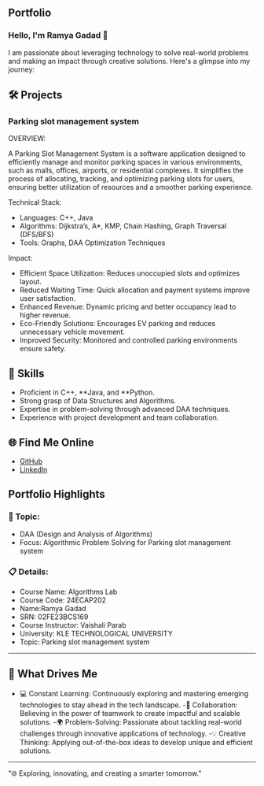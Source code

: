 ## Portfolio

### Hello, I'm Ramya Gadad 👋

I am passionate about leveraging technology to solve real-world problems and making an impact through creative solutions. 
Here's a glimpse into my journey:  


## 🛠 Projects

### Parking slot management system  

OVERVIEW:  

A Parking Slot Management System is a software application designed to efficiently manage and monitor parking spaces in various environments, such as malls, offices, airports, or residential complexes. It simplifies the process of allocating, tracking, and optimizing parking slots for users, ensuring better utilization of resources and a smoother parking experience.

Technical Stack:  

- Languages: C++, Java  
- Algorithms: Dijkstra’s, A*, KMP, Chain Hashing, Graph Traversal (DFS/BFS)
- Tools: Graphs, DAA Optimization Techniques  

Impact:  

- Efficient Space Utilization: Reduces unoccupied slots and optimizes layout.
- Reduced Waiting Time: Quick allocation and payment systems improve user satisfaction.
- Enhanced Revenue: Dynamic pricing and better occupancy lead to higher revenue.
- Eco-Friendly Solutions: Encourages EV parking and reduces unnecessary vehicle movement.
- Improved Security: Monitored and controlled parking environments ensure safety.


## 🚀 Skills  

- Proficient in C++, **Java, and **Python.  
- Strong grasp of Data Structures and Algorithms.  
- Expertise in problem-solving through advanced DAA techniques.  
- Experience with project development and team collaboration.  


## 🌐 Find Me Online

- [GitHub](https://github.com/Rgadad/portfolio.github.io)
- [LinkedIn](https://www.linkedin.com/in/ramya-gadad-91b5852a9/)

## Portfolio Highlights

### 🎯 Topic: 

- DAA (Design and Analysis of Algorithms)  
- Focus: Algorithmic Problem Solving for Parking slot management system  

### 📋 Details:

- Course Name: Algorithms Lab 
- Course Code: 24ECAP202  
- Name:Ramya Gadad
- SRN: 02FE23BCS169  
- Course Instructor: Vaishali Parab  
- University: KLE TECHNOLOGICAL UNIVERSITY
- Topic: Parking slot management system

---

## 🎨 What Drives Me  
- 💻 Constant Learning: Continuously exploring and mastering emerging technologies to stay ahead in the tech landscape.
-🤝 Collaboration: Believing in the power of teamwork to create impactful and scalable solutions.
-🌍 Problem-Solving: Passionate about tackling real-world challenges through innovative applications of technology.
-💡 Creative Thinking: Applying out-of-the-box ideas to develop unique and efficient solutions.

  

---
"🌐 Exploring, innovating, and creating a smarter tomorrow."
